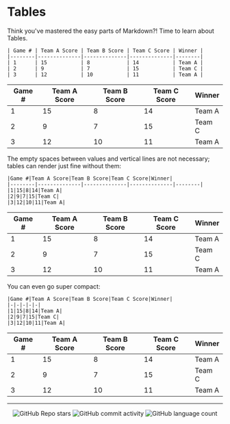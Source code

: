 # Tables

Think you've mastered the easy parts of Markdown?! Time to learn about Tables.

```
| Game # | Team A Score | Team B Score | Team C Score | Winner |
|--------|--------------|--------------|--------------|--------|
| 1      | 15           | 8            | 14           | Team A |
| 2      | 9            | 7            | 15           | Team C |
| 3      | 12           | 10           | 11           | Team A |
```

| Game # | Team A Score | Team B Score | Team C Score | Winner |
|--------|--------------|--------------|--------------|--------|
| 1      | 15           | 8            | 14           | Team A |
| 2      | 9            | 7            | 15           | Team C |
| 3      | 12           | 10           | 11           | Team A |

The empty spaces between values and vertical lines are not necessary; tables can render just fine without them:

```
|Game #|Team A Score|Team B Score|Team C Score|Winner|
|--------|--------------|--------------|--------------|--------|
|1|15|8|14|Team A|
|2|9|7|15|Team C|
|3|12|10|11|Team A|
```

|Game #|Team A Score|Team B Score|Team C Score|Winner|
|--------|--------------|--------------|--------------|--------|
|1|15|8|14|Team A|
|2|9|7|15|Team C|
|3|12|10|11|Team A|

You can even go super compact:

```
|Game #|Team A Score|Team B Score|Team C Score|Winner|
|-|-|-|-|-|
|1|15|8|14|Team A|
|2|9|7|15|Team C|
|3|12|10|11|Team A|
```

|Game #|Team A Score|Team B Score|Team C Score|Winner|
|-|-|-|-|-|
|1|15|8|14|Team A|
|2|9|7|15|Team C|
|3|12|10|11|Team A|


<!-- Footer -->

---

<p align="center">
  <img alt="GitHub Repo stars" src="https://img.shields.io/github/stars/frogweezer/formatting?style=for-the-badge">
  <img alt="GitHub commit activity" src="https://img.shields.io/github/commit-activity/m/frogweezer/formatting?style=for-the-badge">
  <img alt="GitHub language count" src="https://img.shields.io/github/languages/count/frogweezer/formatting?style=for-the-badge">
</p>
